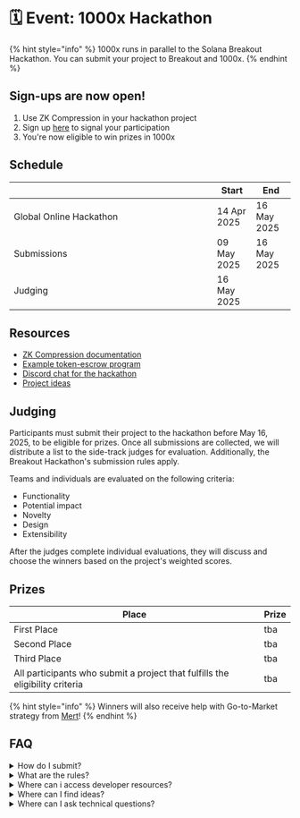 # 🗓️ Event: 1000x Hackathon

{% hint style="info" %}
1000x runs in parallel to the Solana Breakout Hackathon. You can submit your project to Breakout and 1000x.
{% endhint %}

## Sign-ups are now open!

1. Use ZK Compression in your hackathon project
2. Sign up [here](https://docs.google.com/forms/d/e/1FAIpQLSekwFXBe009nO1fIgUHQfiAU0ILRN8y2O1XUm1qoJRZYGus-g/viewform?usp=header) to signal your participation
3. You're now eligible to win prizes in 1000x

## Schedule

<table><thead><tr><th width="348"></th><th>Start</th><th>End</th></tr></thead><tbody><tr><td>Global Online Hackathon</td><td>14 Apr 2025</td><td>16 May 2025</td></tr><tr><td>Submissions</td><td>09 May 2025</td><td>16 May 2025</td></tr><tr><td>Judging</td><td>16 May 2025</td><td></td></tr></tbody></table>

## Resources

* [ZK Compression documentation](https://www.zkcompression.com/)
* [Example token-escrow program](https://github.com/Lightprotocol/light-protocol/tree/main/examples/token-escrow/programs/token-escrow/src/escrow_with_pda)
* [Discord chat for the hackathon](https://discord.com/invite/qCv4Y7uYmh)
* [Project ideas](https://github.com/Lightprotocol/zk-compression-summer-hackathon/blob/main/ideas.md)

## Judging

Participants must submit their project to the hackathon before May 16, 2025, to be eligible for prizes. Once all submissions are collected, we will distribute a list to the side-track judges for evaluation. Additionally, the Breakout Hackathon's submission rules apply.

Teams and individuals are evaluated on the following criteria:

* Functionality
* Potential impact
* Novelty
* Design
* Extensibility

After the judges complete individual evaluations, they will discuss and choose the winners based on the project's weighted scores.

## Prizes

| Place                                                                        | Prize |
| ---------------------------------------------------------------------------- | ----- |
| First Place                                                                  | tba   |
| Second Place                                                                 | tba   |
| Third Place                                                                  | tba   |
| All participants who submit a project that fulfills the eligibility criteria | tba   |

{% hint style="info" %}
Winners will also receive help with Go-to-Market strategy from [Mert](https://x.com/0xMert_)!
{% endhint %}

## FAQ

<details>

<summary>How do I submit?</summary>

1. Submit your project [here](https://docs.google.com/forms/d/e/1FAIpQLSekwFXBe009nO1fIgUHQfiAU0ILRN8y2O1XUm1qoJRZYGus-g/viewform?usp=header) by May 16.

</details>

<details>

<summary>What are the rules?</summary>

The [Solana Foundation Rules](https://www.colosseum.org/files/Breakout%20Hackathon%20Official%20Rules%202025.pdf) apply.&#x20;

Additionally, to be eligible to score in the "1000x Hackathon", your project must:

* Use compressed tokens or compressed accounts in some capacity.
* Submit by May 16.
* Each participant can have a maximum of 1 project submission count towards scoring in the "1000x hackathon".
* Please note that we award the prizes and the $100 participation bounty at our sole discretion. We reserve the right not to award the participation bounty if a submission is deemed insufficient in effort or quality.

</details>

<details>

<summary>Where can i access developer resources?</summary>

* [ZK Compression documentation](../)
* [Light Protocol Monorepo](https://github.com/lightprotocol/light-protocol)
* [Example programs](https://github.com/Lightprotocol/light-protocol/tree/main/examples)
* Example clients ([web](https://github.com/Lightprotocol/example-web-client), [node](https://github.com/Lightprotocol/example-nodejs-client))

- [Integration guides](https://www.zkcompression.com/developers/creating-airdrops-with-compressed-tokens)

* Introductory [Blog](https://www.helius.dev/blog/solana-builders-zk-compression) posts

</details>

<details>

<summary>Where can I find ideas?</summary>

We encourage you to build things that you're excited about building.&#x20;

For inspiration, we have compiled a list of interesting ideas [here](https://github.com/Lightprotocol/1000x-hackathon/).

</details>

<details>

<summary>Where can I ask technical questions?</summary>

1. Check out the [Light](https://discord.gg/CYvjBgzRFP) and [Helius](https://discord.gg/Uzzf6a7zKr) Developer Discord servers!
2. We also host [office hours](https://calendly.com/swen_light/1000x-breakout-hackathon-office-hours) for teams or individuals participating in the hackathon.

</details>
